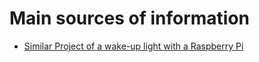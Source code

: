 # Main sources of information
- [Similar Project of a wake-up light with a Raspberry Pi](https://rdrn.me/wake-up-light)